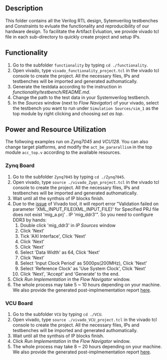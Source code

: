 ## Description

This folder contains all the Verilog RTL design, Sytemverilog testbenches and Constraints to evluate the functionality and reproducibility of our hardware design. To facilitate the Artifact Evluation, we provide vivado tcl file in each sub-directory to quickly create project and setup IPs.

## Functionality

1. Go to the subfolder `functionality` by typing `cd ./functionality`.
1. Open vivado, type `vivado_functionality_project.tcl` in the vivado tcl console to create the project. All the necessary files, IPs and testbenches will be imported and generated authomatically.
1. Generate the testdata according to the instruction in *functionality/testbench/README.md*. 
1. Change the path to the test data in your Systemverilog testbench.
1. In the *Sources* window (next to *Flow Navigator*) of your vivado, select the testbench you want to run under `Simulation Sources/sim_1` as the top module by right clicking and choosing *set as top*. 


## Power and Resource Utilization

The follwoing examples run on *Zynq7045* and *VCU128*. You can also change target platforms, and modify the `act_be_pararallism` in the top module `acc_top.v` according to the available resources.

### Zynq Board
1. Go to the subfolder `Zynq7045` by typing `cd ./Zynq7045`.
1. Open vivado, type `source ./vivado_Zyqn_project.tcl` in the vivado tcl console to create the project. All the necessary files, IPs and testbenches will be imported and generated authomatically.
1. Wait until all the synthsis of IP blocks finish.
1. Due to the [issue]() of Vivado tool, it will report error "Validation failed on parameter 'XML_INPUT_FILE(XML_INPUT_FILE)' for Specified PRJ file does not exist 'mig_a.prj' . IP 'mig_ddr3'".  So you need to configure DDR3 by hands: 
    1. Double click 'mig_ddr3' in *IP Sources* window
    1. Click 'Next'
    1. Tick 'AXI Interface', Click 'Next'
    1. Click 'Next'
    1. Click 'Next'
    1. Select 'Data Width' as 64, Click 'Next'
    1. Click 'Next'
    1. Select 'Input Clock Period' as 5000ps(200MHz), Click 'Next'
    1. Select 'Reference Clock' as 'Use System Clock', Click 'Next'
    1. Click 'Next', 'Accept' and 'Generate' to the end. 
1. Click *Run Implementation* in the *Flow Navigator* window.
1. The whole process may take 5 ~ 10 hours depending on your machine. We also provide the generated post-implmementation report [here](https://drive.google.com/file/d/1CbHchAz-TM0XpVYArH6Jqb-hL9I-cfhj/view?usp=sharing).
 
### VCU Board

1. Go to the subfolder `VCU` by typing `cd ./VCU`.
1. Open vivado, type `source ./vivado_VCU_project.tcl` in the vivado tcl console to create the project. All the necessary files, IPs and testbenches will be imported and generated authomatically.
1. Wait until all the synthsis of IP blocks finish.
1. Click *Run Implementation* in the *Flow Navigator* window.
1. The whole process may take 8 ~ 20 hours depending on your machine. We also provide the generated post-implmementation report [here](https://drive.google.com/file/d/1CbHchAz-TM0XpVYArH6Jqb-hL9I-cfhj/view?usp=sharing).




